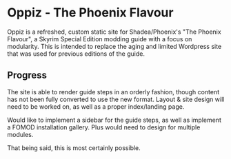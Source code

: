 # Oppiz - The Phoenix Flavour

Oppiz is a refreshed, custom static site for Shadea/Phoenix's "The Phoenix Flavour", a Skyrim Special Edition modding guide with a focus on modularity. This is intended to replace the aging and limited Wordpress site that was used for previous editions of the guide.

## Progress

The site is able to render guide steps in an orderly fashion, though content has not been fully converted to use the new format. Layout & site design will need to be worked on, as well as a proper index/landing page.

Would like to implement a sidebar for the guide steps, as well as implement a FOMOD installation gallery. Plus would need to design for multiple modules.

That being said, this is most certainly possible.

